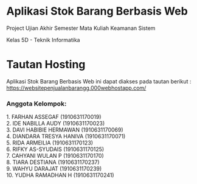 # Aplikasi Stok Barang Berbasis Web
<p>Project Ujian Akhir Semester Mata Kuliah Keamanan Sistem</p>
<p> Kelas 5D - Teknik Informatika </p>

# Tautan Hosting
Aplikasi Stok Barang Berbasis Web ini dapat diakses pada tautan berikut : <br>
https://websitepenjualanbarangg.000webhostapp.com/

<h3>Anggota Kelompok:</h3>
1. FARHAN ASSEGAF			(1910631170019) <br>
2. IDE NABILLA AUDY			(1910631170023) <br>
3. DAVI HABIBIE HERMAWAN	(1910631170069) <br>
4. DIANDARA TRESYA HANIVA	(1910631170071) <br>
5. RIDA ARMEILIA			(1910631170123) <br>
6. RIFKY AS-SYUDAIS			(1910631170125) <br>
7. CAHYANI WULAN P			(1910631170170) <br>
8. TIARA DESTIANA			(1910631170237) <br>
9. WAHYU DARAJAT			(1910631170239) <br>
10. YUDHA RAMADHAN H		(1910631170241) <br>
